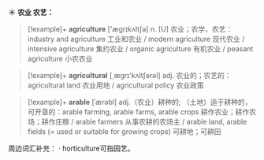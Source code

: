 ☀ <span class="category">**农业 农艺：**</span>
>[!example]+ <span class="vocabulary">**agriculture**</span> ['æɡrɪkʌltʃə] 
> <span class="definition">n. [U] 农业；农学，农艺：</span>industry and agriculture 工业和农业 / modern agriculture 现代农业 / intensive agriculture 集约农业 / organic agriculture 有机农业 / peasant agriculture 小农农业

>[!example]+ <span class="vocabulary">**agricultural**</span> [͵æɡrɪ'kʌltʃərəl] 
> <span class="definition">adj. 农业的；农艺的：</span>agricultural land 农业用地 / agricultural policy 农业政策
           
>[!example]+ <span class="vocabulary">**arable**</span> [ˈærəbl]
> <span class="definition">adj.（农业）耕种的; （土地）适于耕种的，可开垦的：</span>arable farming, arable farms, arable crops 耕作农业；耕作农场；耕作庄稼 / arable farmers 从事农耕的农场主 / arable land, arable fields (= used or suitable for growing crops) 可耕地；可耕田

周边词汇补充：
· horticulture可指园艺。
